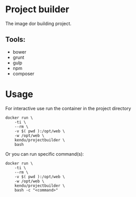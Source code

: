 # Project builder

The image dor building project.

## Tools:

* bower
* grunt
* gulp
* npm
* composer

# Usage

For interactive use run the container in the project directory

```
docker run \
    -ti \
    --rm \
    -v $( pwd ):/opt/web \
    -w /opt/web \
    kendu/projectbuilder \
    bash
```
Or you can run specific command(s):

```
docker run \
    -ti \
    --rm \
    -v $( pwd ):/opt/web \
    -w /opt/web \
    kendu/projectbuilder \
    bash -c "<command>"
```
